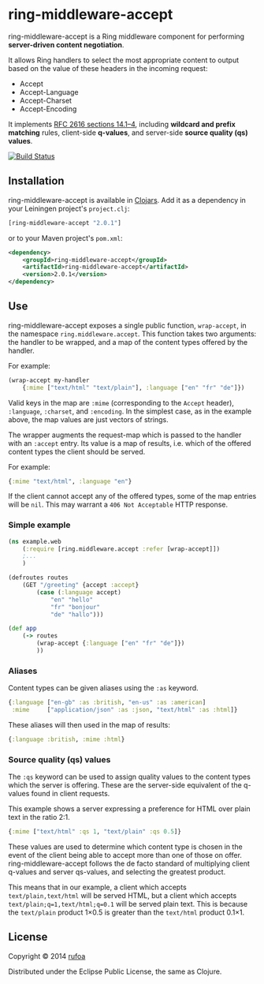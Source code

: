 ring-middleware-accept
======================

ring-middleware-accept is a Ring middleware component for performing **server-driven content negotiation**.

It allows Ring handlers to select the most appropriate content to output based on the value of these headers in the incoming request:

* Accept
* Accept-Language
* Accept-Charset
* Accept-Encoding

It implements [RFC 2616 sections 14.1–4](http://www.w3.org/Protocols/rfc2616/rfc2616-sec14.html#sec14.1), including **wildcard and prefix matching** rules, client-side **q-values**, and server-side **source quality (qs) values**.

[![Build Status](https://travis-ci.org/rufoa/ring-middleware-accept.png?branch=master)](https://travis-ci.org/rufoa/ring-middleware-accept)

## Installation ##

ring-middleware-accept is available in [Clojars](https://clojars.org/ring-middleware-accept). Add it as a dependency in your Leiningen project's `project.clj`:

```clojure
[ring-middleware-accept "2.0.1"]
```

or to your Maven project's `pom.xml`:

```xml
<dependency>
	<groupId>ring-middleware-accept</groupId>
	<artifactId>ring-middleware-accept</artifactId>
	<version>2.0.1</version>
</dependency>
```

## Use ##

ring-middleware-accept exposes a single public function, `wrap-accept`, in the namespace `ring.middleware.accept`. This function takes two arguments: the handler to be wrapped, and a map of the content types offered by the handler.

For example:

```clojure
(wrap-accept my-handler
	{:mime ["text/html" "text/plain"], :language ["en" "fr" "de"]})
```

Valid keys in the map are `:mime` (corresponding to the `Accept` header), `:language`, `:charset`, and `:encoding`. In the simplest case, as in the example above, the map values are just vectors of strings.

The wrapper augments the request-map which is passed to the handler with an `:accept` entry. Its value is a map of results, i.e. which of the offered content types the client should be served.

For example:

```clojure
{:mime "text/html", :language "en"}
```

If the client cannot accept any of the offered types, some of the map entries will be `nil`. This may warrant a `406 Not Acceptable` HTTP response.

### Simple example ###

```clojure
(ns example.web
	(:require [ring.middleware.accept :refer [wrap-accept]])
	;...
	)

(defroutes routes
	(GET "/greeting" {accept :accept}
		(case (:language accept)
			"en" "hello"
			"fr" "bonjour"
			"de" "hallo")))

(def app
	(-> routes
		(wrap-accept {:language ["en" "fr" "de"]})
		))
```

### Aliases ###

Content types can be given aliases using the `:as` keyword.

```clojure
{:language ["en-gb" :as :british, "en-us" :as :american]
 :mime     ["application/json" :as :json, "text/html" :as :html]}
```

These aliases will then used in the map of results:

```clojure
{:language :british, :mime :html}
```

### Source quality (qs) values ###

The `:qs` keyword can be used to assign quality values to the content types which the server is offering. These are the server-side equivalent of the q-values found in client requests.

This example shows a server expressing a preference for HTML over plain text in the ratio 2:1.

```clojure
{:mime ["text/html" :qs 1, "text/plain" :qs 0.5]}
```

These values are used to determine which content type is chosen in the event of the client being able to accept more than one of those on offer. ring-middleware-accept follows the de facto standard of multiplying client q-values and server qs-values, and selecting the greatest product.

This means that in our example, a client which accepts `text/plain,text/html` will be served HTML, but a client which accepts `text/plain;q=1,text/html;q=0.1` will be served plain text. This is because the `text/plain` product 1×0.5 is greater than the `text/html` product 0.1×1.

## License ##

Copyright © 2014 [rufoa](https://github.com/rufoa)

Distributed under the Eclipse Public License, the same as Clojure.